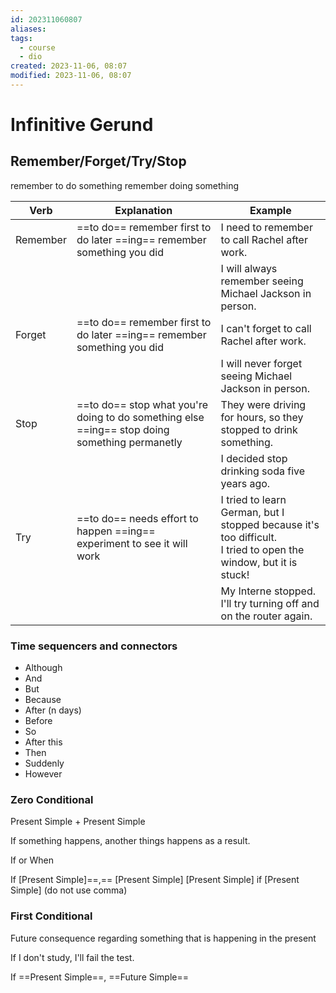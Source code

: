 ```yaml
---
id: 202311060807
aliases: 
tags:
  - course
  - dio
created: 2023-11-06, 08:07
modified: 2023-11-06, 08:07
---
```

# Infinitive Gerund

## Remember/Forget/Try/Stop

remember to do something
remember doing something

| Verb | Explanation | Example |
|--|--|--|
| Remember | ==to do== remember first to do later ==ing== remember something you did | I need to remember to call Rachel after work. |
| | | I will always remember seeing Michael Jackson in person. |
| Forget | ==to do== remember first to do later ==ing== remember something you did | I can't forget to call Rachel after work. |
| | | I will never forget seeing Michael Jackson in person. |
| Stop| ==to do== stop what you're doing to do something else ==ing== stop doing something permanetly | They were driving for hours, so they stopped to drink something. |
| | | I decided stop drinking soda five years ago.
| Try| ==to do== needs effort to happen ==ing== experiment to see it will work | I tried to learn German, but I stopped because it's too difficult.<br>I tried to open the window, but it is stuck! |
| | | My Interne stopped. I'll try turning off and on the router again. |

### Time sequencers and connectors

- Although
- And
- But
- Because
- After (n days)
- Before
- So
- After this
- Then
- Suddenly
- However

### Zero Conditional

Present Simple + Present Simple

If something happens, another things happens as a result.

If or When

If [Present Simple]==,== [Present Simple] 
[Present Simple] if [Present Simple] (do not use comma)

### First Conditional

Future consequence regarding something that is happening in the present

If I don't study, I'll fail the test.

If ==Present Simple==, ==Future Simple==
